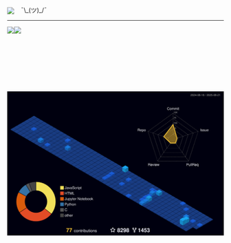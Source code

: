 <img align="center" src="https://komarev.com/ghpvc/?username=Chapuzas-SA&color=blueviolet"> &nbsp;&nbsp;&nbsp;¯\\\_(ツ)\_/¯
<hr />
<a href="https://github.com/Chapuzas-SA">
    <img align="left" height="150em" src="https://github-readme-stats-eight-theta.vercel.app/api?username=Chapuzas-SA&show_icons=true&theme=vue-dark&include_all_commits=true&count_private=false" />
</a> 
<a href="https://github.com/Chapuzas-SA">
  <img align="left" height="150em" src="https://github-readme-stats-eight-theta.vercel.app/api/top-langs/?username=Chapuzas-SA&layout=compact&theme=vue-dark" />
</a>
<a href="https://github.com/Chapuzas-SA">
  <img align="left" src="https://raw.githubusercontent.com/Chapuzas-SA/Chapuzas-SA/refs/heads/main/images/profile-night-view.svg" />
</a>

